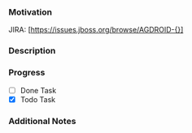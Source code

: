 ### Motivation

<!-- The reason underlying the contents of the PR, can be a link to the originating JIRA -->

JIRA: [https://issues.jboss.org/browse/AGDROID-{}]

### Description

<!-- The contents of the Pull Request, such as an overview of the changes implemented and impacted areas, additions, removals, etc. -->

### Progress

- [ ] Done Task
- [x] Todo Task

### Additional Notes

<!-- Optional, extra context or instructions around the contents of this Pull Request -->
